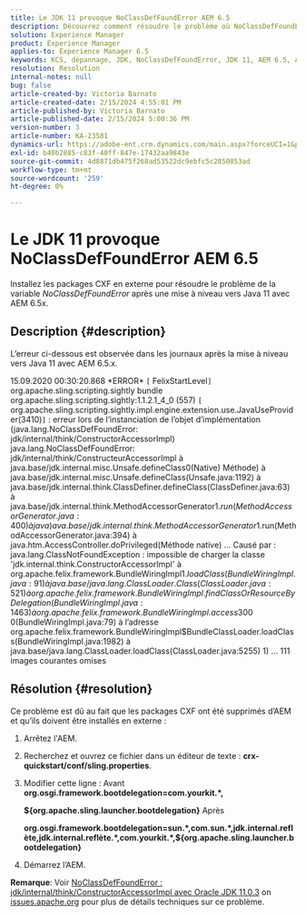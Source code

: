 ```yaml
---
title: Le JDK 11 provoque NoClassDefFoundError AEM 6.5
description: Découvrez comment résoudre le problème où NoClassDefFoundError se produit dans les journaux après une mise à niveau vers Java 11.
solution: Experience Manager
product: Experience Manager
applies-to: Experience Manager 6.5
keywords: KCS, dépannage, JDK, NoClassDefFoundError, JDK 11, AEM 6.5, Adobe Experience Manager 6.5, AEM 6.5, Experience Manager, dépannage
resolution: Resolution
internal-notes: null
bug: false
article-created-by: Victoria Barnato
article-created-date: 2/15/2024 4:55:01 PM
article-published-by: Victoria Barnato
article-published-date: 2/15/2024 5:00:36 PM
version-number: 3
article-number: KA-23581
dynamics-url: https://adobe-ent.crm.dynamics.com/main.aspx?forceUCI=1&pagetype=entityrecord&etn=knowledgearticle&id=8830f4f0-22cc-ee11-9079-6045bd0061cb
exl-id: b40b2885-c83f-40ff-847e-17432aa9843e
source-git-commit: 4d8871db475f268ad53522dc9ebfc5c2850853ad
workflow-type: tm+mt
source-wordcount: '259'
ht-degree: 0%

---
```


# Le JDK 11 provoque NoClassDefFoundError AEM 6.5


Installez les packages CXF en externe pour résoudre le problème de la variable *NoClassDefFoundError* après une mise à niveau vers Java 11 avec AEM 6.5x.

## Description {#description}


L’erreur ci-dessous est observée dans les journaux après la mise à niveau vers Java 11 avec AEM 6.5.x.

15.09.2020 00:30:20.868 \*ERROR\* `[` FelixStartLevel`]`  org.apache.sling.scripting.sightly bundle org.apache.sling.scripting.sightly:1.1.2.1_4_0 (557)
`[` org.apache.sling.scripting.sightly.impl.engine.extension.use.JavaUseProvider(3410)`]`  : erreur lors de l’instanciation de l’objet d’implémentation (java.lang.NoClassDefFoundError: jdk/internal/think/ConstructorAccessorImpl) java.lang.NoClassDefFoundError: jdk/internal/think/ConstructeurAccessorImpl à java.base/jdk.internal.misc.Unsafe.defineClass0(Native) Méthode) à java.base/jdk.internal.misc.Unsafe.defineClass(Unsafe.java:1192) à java.base/jdk.internal.think.ClassDefiner.defineClass(ClassDefiner.java:63) à java.base/jdk.internal.think.MethodAccessorGenerator$1.run(MethodAccessorGenerator.java:400) à java) ava.base/jdk.internal.think.MethodAccessorGenerator$1.run(MethodAccessorGenerator.java:394) à java.htm.AccessController.doPrivileged(Méthode native) ... Causé par : java.lang.ClassNotFoundException : impossible de charger la classe &#39;jdk.internal.think.ConstructorAccessorImpl&#39; à org.apache.felix.framework.BundleWiringImpl$1.loadClass(BundleWiringImpl.java:91) à java.base/java.lang.ClassLoader.Class(ClassLoader.java:521) à org.apache.felix.framework.BundleWiringImpl.findClassOrResourceByDelegation(BundleWiringImpl.java:1463) à org.apache.felix.framework.BundleWiringImpl.access$300 0(BundleWiringImpl.java:79) à l’adresse org.apache.felix.framework.BundleWiringImpl$BundleClassLoader.loadClass(BundleWiringImpl.java:1982) à java.base/java.lang.ClassLoader.loadClass(ClassLoader.java:5255) 1) ... 111 images courantes omises


## Résolution {#resolution}


Ce problème est dû au fait que les packages CXF ont été supprimés d’AEM et qu’ils doivent être installés en externe :

1. Arrêtez l&#39;AEM.
2. Recherchez et ouvrez ce fichier dans un éditeur de texte : <b>crx-quickstart/conf/sling.properties</b>.
3. Modifier cette ligne : Avant
   <b>org.osgi.framework.bootdelegation=com.yourkit.\*,

   ${org.apache.sling.launcher.bootdelegation}</b>
Après



   <b>org.osgi.framework.bootdelegation=sun.\*,com.sun.\*,jdk.internal.reflète,jdk.internal.reflète.\*,com.yourkit.\*,${org.apache.sling.launcher.bootdelegation}</b>
4. Démarrez l’AEM.


<b>Remarque</b>: Voir [NoClassDefFoundError : jdk/internal/think/ConstructorAccessorImpl avec Oracle JDK 11.0.3](https://issues.apache.org/jira/browse/FELIX-6184) on [issues.apache.org](https://issues.apache.org/) pour plus de détails techniques sur ce problème.
